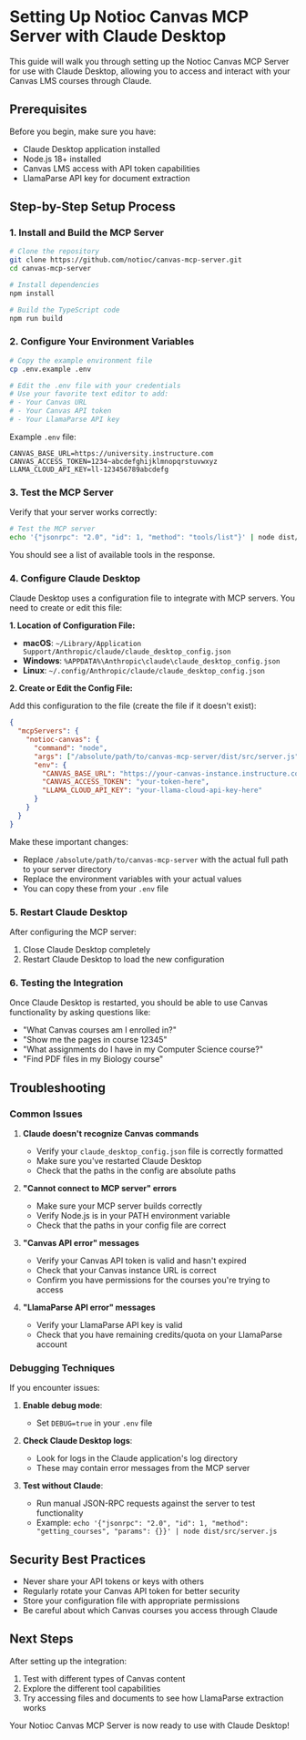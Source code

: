 # Setting Up Notioc Canvas MCP Server with Claude Desktop

This guide will walk you through setting up the Notioc Canvas MCP Server for use with Claude Desktop, allowing you to access and interact with your Canvas LMS courses through Claude.

## Prerequisites

Before you begin, make sure you have:

- Claude Desktop application installed
- Node.js 18+ installed
- Canvas LMS access with API token capabilities
- LlamaParse API key for document extraction

## Step-by-Step Setup Process

### 1. Install and Build the MCP Server

```bash
# Clone the repository
git clone https://github.com/notioc/canvas-mcp-server.git
cd canvas-mcp-server

# Install dependencies
npm install

# Build the TypeScript code
npm run build
```

### 2. Configure Your Environment Variables

```bash
# Copy the example environment file
cp .env.example .env

# Edit the .env file with your credentials
# Use your favorite text editor to add:
# - Your Canvas URL
# - Your Canvas API token
# - Your LlamaParse API key
```

Example `.env` file:

```
CANVAS_BASE_URL=https://university.instructure.com
CANVAS_ACCESS_TOKEN=1234~abcdefghijklmnopqrstuvwxyz
LLAMA_CLOUD_API_KEY=ll-123456789abcdefg
```

### 3. Test the MCP Server

Verify that your server works correctly:

```bash
# Test the MCP server
echo '{"jsonrpc": "2.0", "id": 1, "method": "tools/list"}' | node dist/src/server.js
```

You should see a list of available tools in the response.

### 4. Configure Claude Desktop

Claude Desktop uses a configuration file to integrate with MCP servers. You need to create or edit this file:

**1. Location of Configuration File:**

- **macOS**: `~/Library/Application Support/Anthropic/claude/claude_desktop_config.json`
- **Windows**: `%APPDATA%\Anthropic\claude\claude_desktop_config.json`
- **Linux**: `~/.config/Anthropic/claude/claude_desktop_config.json`

**2. Create or Edit the Config File:**

Add this configuration to the file (create the file if it doesn't exist):

```json
{
  "mcpServers": {
    "notioc-canvas": {
      "command": "node",
      "args": ["/absolute/path/to/canvas-mcp-server/dist/src/server.js"],
      "env": {
        "CANVAS_BASE_URL": "https://your-canvas-instance.instructure.com",
        "CANVAS_ACCESS_TOKEN": "your-token-here",
        "LLAMA_CLOUD_API_KEY": "your-llama-cloud-api-key-here"
      }
    }
  }
}
```

Make these important changes:

- Replace `/absolute/path/to/canvas-mcp-server` with the actual full path to your server directory
- Replace the environment variables with your actual values
- You can copy these from your `.env` file

### 5. Restart Claude Desktop

After configuring the MCP server:

1. Close Claude Desktop completely
2. Restart Claude Desktop to load the new configuration

### 6. Testing the Integration

Once Claude Desktop is restarted, you should be able to use Canvas functionality by asking questions like:

- "What Canvas courses am I enrolled in?"
- "Show me the pages in course 12345"
- "What assignments do I have in my Computer Science course?"
- "Find PDF files in my Biology course"

## Troubleshooting

### Common Issues

1. **Claude doesn't recognize Canvas commands**
   - Verify your `claude_desktop_config.json` file is correctly formatted
   - Make sure you've restarted Claude Desktop
   - Check that the paths in the config are absolute paths

2. **"Cannot connect to MCP server" errors**
   - Make sure your MCP server builds correctly
   - Verify Node.js is in your PATH environment variable
   - Check that the paths in your config file are correct

3. **"Canvas API error" messages**
   - Verify your Canvas API token is valid and hasn't expired
   - Check that your Canvas instance URL is correct
   - Confirm you have permissions for the courses you're trying to access

4. **"LlamaParse API error" messages**
   - Verify your LlamaParse API key is valid
   - Check that you have remaining credits/quota on your LlamaParse account

### Debugging Techniques

If you encounter issues:

1. **Enable debug mode**:
   - Set `DEBUG=true` in your `.env` file

2. **Check Claude Desktop logs**:
   - Look for logs in the Claude application's log directory
   - These may contain error messages from the MCP server

3. **Test without Claude**:
   - Run manual JSON-RPC requests against the server to test functionality
   - Example: `echo '{"jsonrpc": "2.0", "id": 1, "method": "getting_courses", "params": {}}' | node dist/src/server.js`

## Security Best Practices

- Never share your API tokens or keys with others
- Regularly rotate your Canvas API token for better security
- Store your configuration file with appropriate permissions
- Be careful about which Canvas courses you access through Claude

## Next Steps

After setting up the integration:

1. Test with different types of Canvas content
2. Explore the different tool capabilities
3. Try accessing files and documents to see how LlamaParse extraction works

Your Notioc Canvas MCP Server is now ready to use with Claude Desktop!
